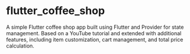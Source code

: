 # flutter_coffee_shop
A simple Flutter coffee shop app built using Flutter and Provider for state management. Based on a YouTube tutorial and extended with additional features, including item customization, cart management, and total price calculation.
